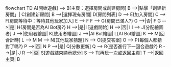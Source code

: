 flowchart TD
    A[開始遊戲] --> B[主頁：選擇房間或創建房間]
    B -->|點擊「創建新房間」| C[創建新房間]
    B -->|選擇現有房間| D[房間列表]
    D --> E[加入房間]
    C --> F[房間等待中：等待其他玩家加入]
    E --> F
    F --> G{房間已滿人?}
    G -->|否| F
    G -->|是| H{房間是否為AI Bot房?}
    H -->|是| I[遊戲開始]
    H -->|否| I
    I --> J[分配繪圖者]
    J -->|使用者繪圖| K[使用者繪圖]
    J -->|AI Bot繪圖| L[AI Bot繪圖]
    K --> M[回合計時]
    L --> M
    M --> N[其他玩家猜題]
    N --> O[提交答案]
    O --> P{每個人都猜對了嗎?}
    P -->|否| N
    P -->|是| Q[分數更新]
    Q --> R{是否進行下一回合遊戲?}
    R -->|是| J
    R -->|否| S[遊戲結束顯示總分]
    S --> T[再玩一次或返回主頁]
    T -->|返回主頁| B
